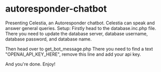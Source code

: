 # autoresponder-chatbot
Presenting Celestia, an Autoresponder chatbot. Celestia can speak and answer general queries.
Setup:
Firstly head to the database.inc.php file.
There you need to update the database server, database username, database password, and database name.

Then head over to get_bot_message.php
There you need to find a text "OPENAI_API_KEY_HERE", remove this line and add your api key.

And you're done. Enjoy!
